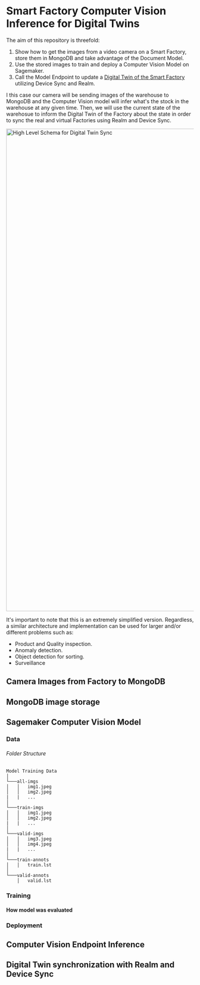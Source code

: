 # Smart Factory Computer Vision Inference for Digital Twins
The aim of this repository is threefold:

1. Show how to get the images from a video camera on a Smart Factory, store them in MongoDB and take advantage of the Document Model.
2. Use the stored images to train and deploy a Computer Vision Model on Sagemaker.
3. Call the Model Endpoint to update a [Digital Twin of the Smart Factory](https://github.com/mongodb-industry-solutions/Smart-Factory-Unity-Model) utilizing Device Sync and Realm. 


I this case our camera will be sending images of the warehouse to MongoDB and the Computer Vision model will infer what's the stock in the warehouse at any given time. Then, we will use the current state of the warehosue to inform the Digital Twin of the Factory about the state in order to sync the real and virtual Factories using Realm and Device Sync. 

<img width="1295" alt="High Level Schema for Digital Twin Sync" src="https://user-images.githubusercontent.com/45240043/236820026-dabaf3a6-ce41-44de-bdcd-d841a46fd9ea.png">

It's important to note that this is an extremely simplified version. Regardless, a similar architecture and implementation can be used for larger and/or different problems such as: 
- Product and Quality inspection.
- Anomaly detection.
- Object detection for sorting.
- Surveillance


## Camera Images from Factory to MongoDB



## MongoDB image storage


## Sagemaker Computer Vision Model
### Data
###### Folder Structure
```
Model Training Data
│
└───all-imgs
│   │   img1.jpeg
│   │   img2.jpeg
|   |   ...
│   
└───train-imgs
│   │   img1.jpeg
│   │   img2.jpeg
|   |   ...
│   
└───valid-imgs
│   │   img3.jpeg
│   │   img4.jpeg
|   |   ...
│   
└───train-annots
│   │   train.lst
│   
└───valid-annots
    │   valid.lst
```
### Training
#### How model was evaluated
### Deployment


## Computer Vision Endpoint Inference 


## Digital Twin synchronization with Realm and Device Sync
